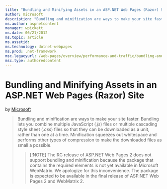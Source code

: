 ```yaml
---
title: "Bundling and Minifying Assets in an ASP.NET Web Pages (Razor) Site | Microsoft Docs"
author: microsoft
description: "Bundling and minification are ways to make your site faster. Bundling lets you combine multiple JavaScript ( .js ) files or multiple cascading style sheet (..."
ms.author: aspnetcontent
manager: wpickett
ms.date: 06/21/2012
ms.topic: article
ms.assetid: 
ms.technology: dotnet-webpages
ms.prod: .net-framework
msc.legacyurl: /web-pages/overview/performance-and-traffic/bundling-and-minifying-assets-in-an-aspnet-web-pages-razor-site
msc.type: authoredcontent
---
```

Bundling and Minifying Assets in an ASP.NET Web Pages (Razor) Site
====================
by [Microsoft](https://github.com/microsoft)

> Bundling and minification are ways to make your site faster. Bundling lets you combine multiple JavaScript (*.js*) files or multiple cascading style sheet (*.css*) files so that they can be downloaded as a unit, rather than one at a time. Minification squeezes out whitespace and performs other types of compression to make the downloaded files as small a possible.
> 
> > [!NOTE] The RC release of ASP.NET Web Pages 2 does not support bundling and minification because the package that contains the required elements is not yet available in Microsoft WebMatrix. We apologize for this inconvenience. The package is expected to be available in the final release of ASP.NET Web Pages 2 and WebMatrix 2.